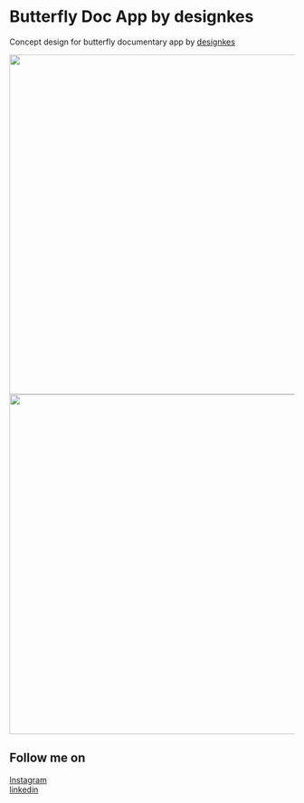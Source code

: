 # Butterfly Doc App by designkes

Concept design for butterfly documentary app by [designkes](https://www.instagram.com/designkes/)

<img src= "https://user-images.githubusercontent.com/24708307/114257331-75ef9f80-99e9-11eb-8e51-8b7a753c6bbf.png" width =600>

<img src= "https://user-images.githubusercontent.com/24708307/114257656-a8020100-99eb-11eb-80b1-b9c1821ac2b4.gif" width =600>

## Follow me on 
[Instagram](https://www.instagram.com/muhibush/)
<br>
[linkedin](https://www.linkedin.com/in/muhibush/) 
